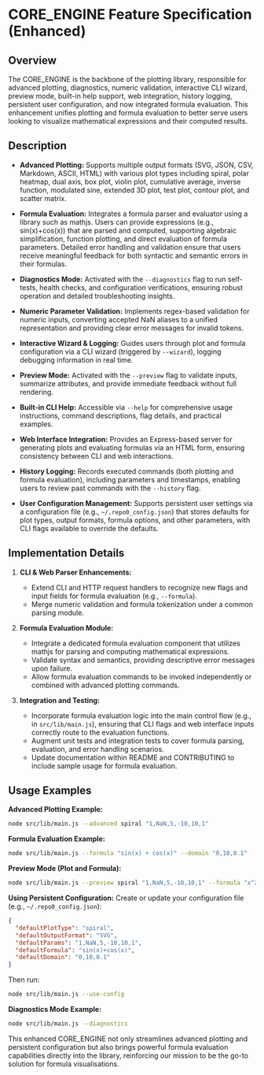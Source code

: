 # CORE_ENGINE Feature Specification (Enhanced)

## Overview
The CORE_ENGINE is the backbone of the plotting library, responsible for advanced plotting, diagnostics, numeric validation, interactive CLI wizard, preview mode, built-in help support, web integration, history logging, persistent user configuration, and now integrated formula evaluation. This enhancement unifies plotting and formula evaluation to better serve users looking to visualize mathematical expressions and their computed results.

## Description
- **Advanced Plotting:** Supports multiple output formats (SVG, JSON, CSV, Markdown, ASCII, HTML) with various plot types including spiral, polar heatmap, dual axis, box plot, violin plot, cumulative average, inverse function, modulated sine, extended 3D plot, test plot, contour plot, and scatter matrix.

- **Formula Evaluation:** Integrates a formula parser and evaluator using a library such as mathjs. Users can provide expressions (e.g., sin(x)+cos(x)) that are parsed and computed, supporting algebraic simplification, function plotting, and direct evaluation of formula parameters. Detailed error handling and validation ensure that users receive meaningful feedback for both syntactic and semantic errors in their formulas.

- **Diagnostics Mode:** Activated with the `--diagnostics` flag to run self-tests, health checks, and configuration verifications, ensuring robust operation and detailed troubleshooting insights.

- **Numeric Parameter Validation:** Implements regex-based validation for numeric inputs, converting accepted NaN aliases to a unified representation and providing clear error messages for invalid tokens.

- **Interactive Wizard & Logging:** Guides users through plot and formula configuration via a CLI wizard (triggered by `--wizard`), logging debugging information in real time.

- **Preview Mode:** Activated with the `--preview` flag to validate inputs, summarize attributes, and provide immediate feedback without full rendering.

- **Built-in CLI Help:** Accessible via `--help` for comprehensive usage instructions, command descriptions, flag details, and practical examples.

- **Web Interface Integration:** Provides an Express-based server for generating plots and evaluating formulas via an HTML form, ensuring consistency between CLI and web interactions.

- **History Logging:** Records executed commands (both plotting and formula evaluation), including parameters and timestamps, enabling users to review past commands with the `--history` flag.

- **User Configuration Management:** Supports persistent user settings via a configuration file (e.g., `~/.repo0_config.json`) that stores defaults for plot types, output formats, formula options, and other parameters, with CLI flags available to override the defaults.

## Implementation Details
1. **CLI & Web Parser Enhancements:**
   - Extend CLI and HTTP request handlers to recognize new flags and input fields for formula evaluation (e.g., `--formula`).
   - Merge numeric validation and formula tokenization under a common parsing module.

2. **Formula Evaluation Module:**
   - Integrate a dedicated formula evaluation component that utilizes mathjs for parsing and computing mathematical expressions.
   - Validate syntax and semantics, providing descriptive error messages upon failure.
   - Allow formula evaluation commands to be invoked independently or combined with advanced plotting commands.

3. **Integration and Testing:**
   - Incorporate formula evaluation logic into the main control flow (e.g., in `src/lib/main.js`), ensuring that CLI flags and web interface inputs correctly route to the evaluation functions.
   - Augment unit tests and integration tests to cover formula parsing, evaluation, and error handling scenarios.
   - Update documentation within README and CONTRIBUTING to include sample usage for formula evaluation.

## Usage Examples

**Advanced Plotting Example:**
```bash
node src/lib/main.js --advanced spiral "1,NaN,5,-10,10,1"
```

**Formula Evaluation Example:**
```bash
node src/lib/main.js --formula "sin(x) + cos(x)" --domain "0,10,0.1"
```

**Preview Mode (Plot and Formula):**
```bash
node src/lib/main.js --preview spiral "1,NaN,5,-10,10,1" --formula "x^2 + 3*x + 2"
```

**Using Persistent Configuration:**
Create or update your configuration file (e.g., `~/.repo0_config.json`):
```json
{
  "defaultPlotType": "spiral",
  "defaultOutputFormat": "SVG",
  "defaultParams": "1,NaN,5,-10,10,1",
  "defaultFormula": "sin(x)+cos(x)",
  "defaultDomain": "0,10,0.1"
}
```
Then run:
```bash
node src/lib/main.js --use-config
```

**Diagnostics Mode Example:**
```bash
node src/lib/main.js --diagnostics
```

This enhanced CORE_ENGINE not only streamlines advanced plotting and persistent configuration but also brings powerful formula evaluation capabilities directly into the library, reinforcing our mission to be the go-to solution for formula visualisations.